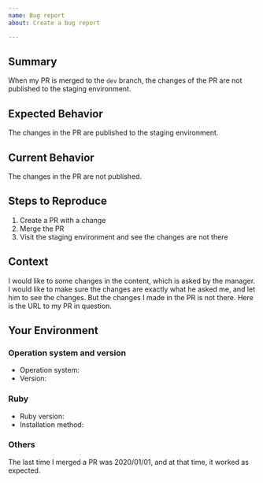 ```yaml
---
name: Bug report
about: Create a bug report

---
```

<!-- Provide a short summary of the issue in the Title above -->

## Summary

<!-- Provide a summary of the issue here -->

When my PR is merged to the `dev` branch, the changes of the PR are not
published to the staging environment.

## Expected Behavior

<!-- What is your expectation? Tell us what should happen -->

The changes in the PR are published to the staging environment.

## Current Behavior

<!-- Tell us what happens instead of the expected behavior -->

The changes in the PR are not published.

## Steps to Reproduce

<!--
    Describe an set of steps to reproduce this bug. Include code or
    configuration to reproduce, if relevant.
-->

1. Create a PR with a change
2. Merge the PR
3. Visit the staging environment and see the changes are not there

## Context

<!--- How has this issue affected you? What are you trying to accomplish? -->

I would like to some changes in the content, which is asked by the manager. I
would like to make sure the changes are exactly what he asked me, and let him
to see the changes. But the changes I made in the PR is not there. Here is the
URL to my PR in question.

## Your Environment

### Operation system and version

* Operation system: <!-- e.g. macOS -->
* Version: <!-- e.g. 10.12 -->

### Ruby

* Ruby version: <!-- e.g. ruby 2.6.5 -->
* Installation method: <!-- e.g. brew -->

### Others

<!--
    Include as many relevant details about the environment you experienced
    the bug in.
-->

The last time I merged a PR was 2020/01/01, and at that time, it worked as
expected.
